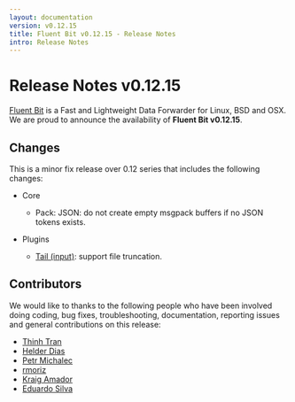 ```yaml
---
layout: documentation
version: v0.12.15
title: Fluent Bit v0.12.15 - Release Notes
intro: Release Notes
---
```


# Release Notes v0.12.15

[Fluent Bit](http://fluentbit.io) is a Fast and Lightweight Data Forwarder for Linux, BSD and OSX. We are proud to announce the availability of __Fluent Bit v0.12.15__.

## Changes

This is a minor fix release over 0.12 series that includes the following changes:

- Core
  - Pack: JSON: do not create empty msgpack buffers if no JSON tokens exists.

- Plugins
  - [Tail (input)](http://fluentbit.io/documentation/0.12/input/tail.html): support file truncation.

## Contributors

We would like to thanks to the following people who have been involved doing coding, bug fixes, troubleshooting, documentation, reporting issues and general contributions on this release:

- [Thinh Tran](https://github.com/duythinht)
- [Helder Dias](https://github.com/hdiass)
- [Petr Michalec](https://github.com/epcim)
- [rmoriz](https://github.com/rmoriz)
- [Kraig Amador](https://github.com/bigkraig)
- [Eduardo Silva](https://github.com/edsiper)
